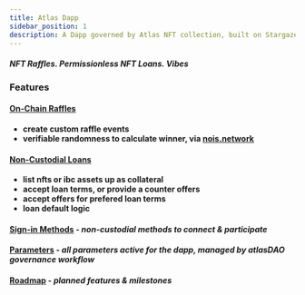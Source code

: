 ```yaml
---
title: Atlas Dapp
sidebar_position: 1
description: A Dapp governed by Atlas NFT collection, built on Stargaze, for the Interchain.
---
```


#### *NFT Raffles. Permissionless NFT Loans. Vibes*

### Features

####  [On-Chain Raffles](../raffles)
- **create custom raffle events** 
- **verifiable randomness to calculate winner, via [nois.network](https://nois.network)**


####  [Non-Custodial Loans](../loans)
- **list nfts or ibc assets up as collateral**
- **accept loan terms, or provide a counter offers**
- **accept offers for prefered loan terms**
- **loan default logic**

#### [Sign-in Methods](./atlas-dapp/sign-in-options) - *non-custodial methods to connect & participate*
#### [Parameters](./atlas-dapp/fees-and-params) - *all parameters active for the dapp, managed by atlasDAO governance workflow*
#### [Roadmap](./atlas-dapp/roadmap) - *planned features & milestones*
